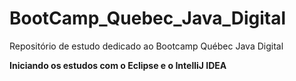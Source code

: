 # BootCamp_Quebec_Java_Digital
Repositório de estudo dedicado ao Bootcamp Québec Java Digital

**Iniciando os estudos com o Eclipse e o IntelliJ IDEA**

